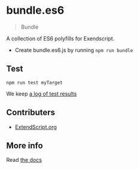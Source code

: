 # bundle.es6

> Bundle

A collection of ES6 polyfills for Exendscript.

- Create bundle.es6.js by running `npm run bundle`

## Test

    npm run test myTarget

We keep [a log of test results](./test/results_log.md)

## Contributers

  * [ExtendScript.org](https://github.com/ExtendScript)


## More info

Read [the docs](../docs/README.md)
